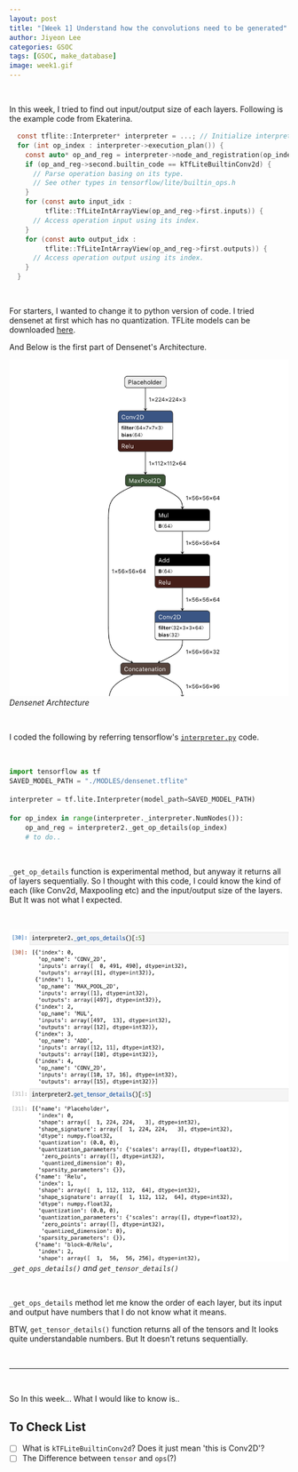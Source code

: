 ```yaml
---
layout: post
title: "[Week 1] Understand how the convolutions need to be generated"
author: Jiyeon Lee
categories: GSOC
tags: [GSOC, make_database]
image: week1.gif
---
```


<br/>

In this week, I tried to find out input/output size of each layers. Following is the example code from Ekaterina.

```c
  const tflite::Interpreter* interpreter = ...; // Initialize interpreter
  for (int op_index : interpreter->execution_plan()) {
    const auto* op_and_reg = interpreter->node_and_registration(op_index);
    if (op_and_reg->second.builtin_code == kTfLiteBuiltinConv2d) {
      // Parse operation basing on its type.
      // See other types in tensorflow/lite/builtin_ops.h
    }
    for (const auto input_idx :
         tflite::TfLiteIntArrayView(op_and_reg->first.inputs)) {
      // Access operation input using its index.
    }
    for (const auto output_idx :
         tflite::TfLiteIntArrayView(op_and_reg->first.outputs)) {
      // Access operation output using its index.
    }
  }
```

<br/>

For starters, I wanted to change it to python version of code. I tried densenet at first which has no quantization. TFLite models can be downloaded [here](https://www.tensorflow.org/lite/guide/hosted_models?hl=ko). 

And Below is the first part of Densenet's Architecture.

![img](assets/img/img1.png)*Densenet Archtecture*

<br/>

I coded the following by referring tensorflow's [`interpreter.py`](https://github.com/tensorflow/tensorflow/blob/master/tensorflow/lite/python/interpreter.py) code. 

<br/>


```python
import tensorflow as tf
SAVED_MODEL_PATH = "./MODLES/densenet.tflite"

interpreter = tf.lite.Interpreter(model_path=SAVED_MODEL_PATH)

for op_index in range(interpreter._interpreter.NumNodes()):
    op_and_reg = interpreter2._get_op_details(op_index)
    # to do.. 
```
<br/>

`_get_op_details` function is experimental method, but anyway it returns all of layers sequentially. So I thought with this code, I could know the kind of each (like Conv2d, Maxpooling etc) and the input/output size of the layers. But It was not what I expected. 

<br/>

![img2](assets/img/img2.png)*`_get_ops_details()` and `get_tensor_details()`*

<br/>

`_get_ops_details` method let me know the order of each layer, but its input and output have numbers that I do not know what it means. 

BTW, `get_tensor_details()` function returns all of the tensors and It looks quite understandable numbers. But It doesn't retuns sequentially.

<br/>

---

<br/>


So In this week... What I would like to know is..

## To Check List

- [ ] What is `kTFLiteBuiltinConv2d`? Does it just mean 'this is Conv2D'?
- [ ] The Difference between `tensor` and `ops`(?)
